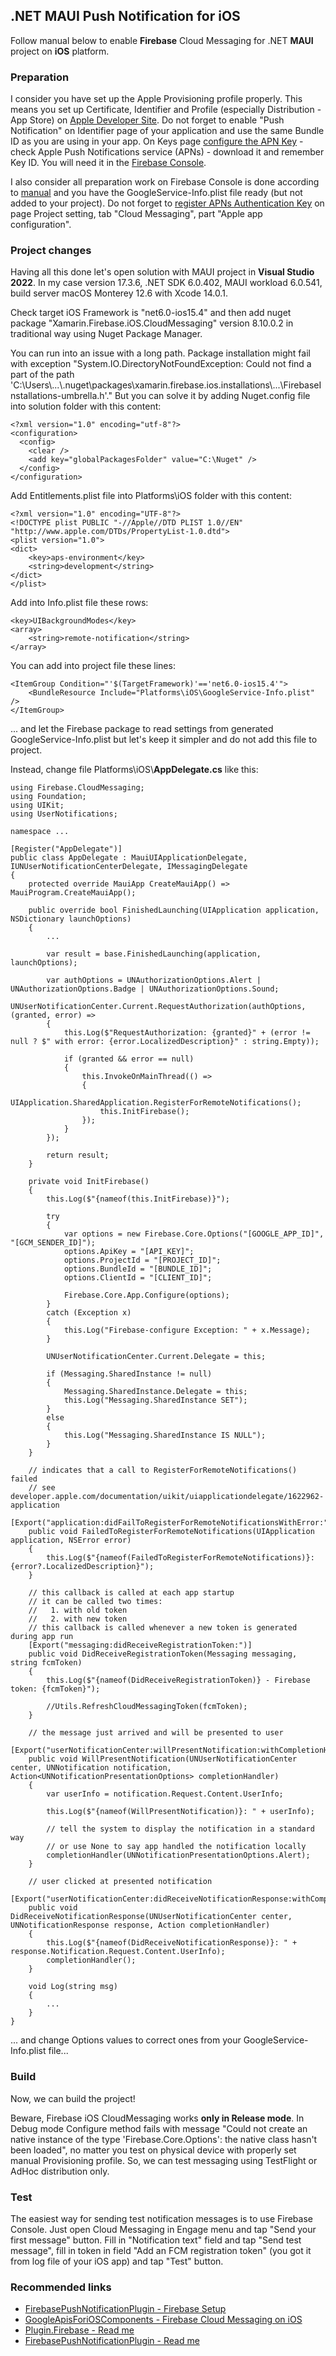 ## .NET MAUI Push Notification for iOS
Follow manual below to enable **Firebase** Cloud Messaging for .NET **MAUI** project on **iOS** platform.
### Preparation
I consider you have set up the Apple Provisioning profile properly. This means you set up Certificate, Identifier and Profile (especially Distribution - App Store) on [Apple Developer Site](developer.apple.com/account/resources). Do not forget to enable "Push Notification" on Identifier page of your application and use the same Bundle ID as you are using in your app. On Keys page [configure the APN Key](https://www.kodeco.com/20201639-firebase-cloud-messaging-for-ios-push-notifications#toc-anchor-003) - check Apple Push Notifications service (APNs) - download it and remember Key ID. You will need it in the [Firebase Console](https://console.firebase.google.com).

I also consider all preparation work on Firebase Console is done according to [manual](https://support.google.com/firebase/answer/7015592#ios) and you have the GoogleService-Info.plist file ready (but not added to your project). Do not forget to [register APNs Authentication Key](https://firebase.google.com/docs/cloud-messaging/ios/client#upload_your_apns_authentication_key) on page Project setting, tab "Cloud Messaging", part "Apple app configuration".
### Project changes
Having all this done let's open solution with MAUI project in **Visual Studio 2022**. In my case version 17.3.6, .NET SDK 6.0.402, MAUI workload 6.0.541, build server macOS Monterey 12.6 with Xcode 14.0.1.

Check target iOS Framework is "net6.0-ios15.4" and then add nuget package "Xamarin.Firebase.iOS.CloudMessaging" version 8.10.0.2 in traditional way using Nuget Package Manager.

You can run into an issue with a long path. Package installation might fail with exception 
"System.IO.DirectoryNotFoundException: Could not find a part of the path 'C:\Users\\...\\.nuget\packages\xamarin.firebase.ios.installations\\...\\FirebaseInstallations-umbrella.h'."
But you can solve it by adding Nuget.config file into solution folder with this content:
```
<?xml version="1.0" encoding="utf-8"?>
<configuration>
  <config>
    <clear />
    <add key="globalPackagesFolder" value="C:\Nuget" />
  </config>
</configuration>
```

Add Entitlements.plist file into Platforms\iOS folder with this content:
```
<?xml version="1.0" encoding="UTF-8"?>
<!DOCTYPE plist PUBLIC "-//Apple//DTD PLIST 1.0//EN" "http://www.apple.com/DTDs/PropertyList-1.0.dtd">
<plist version="1.0">
<dict>
	<key>aps-environment</key>
	<string>development</string>
</dict>
</plist>
```
Add into Info.plist file these rows:
```
<key>UIBackgroundModes</key>
<array>
	<string>remote-notification</string>
</array>
```
You can add into project file these lines:
```
<ItemGroup Condition="'$(TargetFramework)'=='net6.0-ios15.4'">
	<BundleResource Include="Platforms\iOS\GoogleService-Info.plist" />
</ItemGroup>
```
... and let the Firebase package to read settings from generated GoogleService-Info.plist but let's keep it simpler and do not add this file to project.

Instead, change file Platforms\iOS\\**AppDelegate.cs** like this:
```
using Firebase.CloudMessaging;
using Foundation;
using UIKit;
using UserNotifications;

namespace ...

[Register("AppDelegate")]
public class AppDelegate : MauiUIApplicationDelegate, IUNUserNotificationCenterDelegate, IMessagingDelegate
{
    protected override MauiApp CreateMauiApp() => MauiProgram.CreateMauiApp();

	public override bool FinishedLaunching(UIApplication application, NSDictionary launchOptions)
	{
		...

        var result = base.FinishedLaunching(application, launchOptions);

        var authOptions = UNAuthorizationOptions.Alert | UNAuthorizationOptions.Badge | UNAuthorizationOptions.Sound;
        UNUserNotificationCenter.Current.RequestAuthorization(authOptions, (granted, error) =>
        {
            this.Log($"RequestAuthorization: {granted}" + (error != null ? $" with error: {error.LocalizedDescription}" : string.Empty));

            if (granted && error == null)
            {
                this.InvokeOnMainThread(() =>
                {
                    UIApplication.SharedApplication.RegisterForRemoteNotifications();
                    this.InitFirebase();
                });
            }
        });

        return result;
    }

    private void InitFirebase()
    {
        this.Log($"{nameof(this.InitFirebase)}");

        try
        {
            var options = new Firebase.Core.Options("[GOOGLE_APP_ID]", "[GCM_SENDER_ID]");
            options.ApiKey = "[API_KEY]";
            options.ProjectId = "[PROJECT_ID]";
            options.BundleId = "[BUNDLE_ID]";
            options.ClientId = "[CLIENT_ID]";

            Firebase.Core.App.Configure(options);
        }
        catch (Exception x)
        {
            this.Log("Firebase-configure Exception: " + x.Message);
        }

        UNUserNotificationCenter.Current.Delegate = this;

        if (Messaging.SharedInstance != null)
        {
            Messaging.SharedInstance.Delegate = this;
            this.Log("Messaging.SharedInstance SET");
        }
        else
        {
            this.Log("Messaging.SharedInstance IS NULL");
        }
    }

    // indicates that a call to RegisterForRemoteNotifications() failed
    // see developer.apple.com/documentation/uikit/uiapplicationdelegate/1622962-application
    [Export("application:didFailToRegisterForRemoteNotificationsWithError:")]
    public void FailedToRegisterForRemoteNotifications(UIApplication application, NSError error)
    {
        this.Log($"{nameof(FailedToRegisterForRemoteNotifications)}: {error?.LocalizedDescription}");
    }

    // this callback is called at each app startup
    // it can be called two times:
    //   1. with old token
    //   2. with new token
    // this callback is called whenever a new token is generated during app run
    [Export("messaging:didReceiveRegistrationToken:")]
    public void DidReceiveRegistrationToken(Messaging messaging, string fcmToken)
    {
        this.Log($"{nameof(DidReceiveRegistrationToken)} - Firebase token: {fcmToken}");

        //Utils.RefreshCloudMessagingToken(fcmToken);
    }

    // the message just arrived and will be presented to user
    [Export("userNotificationCenter:willPresentNotification:withCompletionHandler:")]
    public void WillPresentNotification(UNUserNotificationCenter center, UNNotification notification, Action<UNNotificationPresentationOptions> completionHandler)
    {
        var userInfo = notification.Request.Content.UserInfo;

        this.Log($"{nameof(WillPresentNotification)}: " + userInfo);

        // tell the system to display the notification in a standard way
        // or use None to say app handled the notification locally
        completionHandler(UNNotificationPresentationOptions.Alert);
    }

    // user clicked at presented notification
    [Export("userNotificationCenter:didReceiveNotificationResponse:withCompletionHandler:")]
    public void DidReceiveNotificationResponse(UNUserNotificationCenter center, UNNotificationResponse response, Action completionHandler)
    {
        this.Log($"{nameof(DidReceiveNotificationResponse)}: " + response.Notification.Request.Content.UserInfo);
        completionHandler();
    }

    void Log(string msg)
    {
        ...
    }
}
```
... and change Options values to correct ones from your GoogleService-Info.plist file...
### Build
Now, we can build the project!

Beware, Firebase iOS CloudMessaging works **only in Release mode**. In Debug mode Configure method fails with message "Could not create an native instance of the type 'Firebase.Core.Options': the native class hasn't been loaded", no matter you test on physical device with properly set manual Provisioning profile. So, we can test messaging using TestFlight or AdHoc distribution only.
### Test
The easiest way for sending test notification messages is to use Firebase Console. Just open Cloud Messaging in Engage menu and tap "Send your first message" button. Fill in "Notification text" field and tap "Send test message", fill in token in field "Add an FCM registration token" (you got it from log file of your iOS app) and tap "Test" button.
### Recommended links
- [FirebasePushNotificationPlugin - Firebase Setup](https://github.com/CrossGeeks/FirebasePushNotificationPlugin/blob/master/docs/FirebaseSetup.md)
- [GoogleApisForiOSComponents - Firebase Cloud Messaging on iOS](https://github.com/xamarin/GoogleApisForiOSComponents/blob/main/docs/Firebase/CloudMessaging/GettingStarted.md)
- [Plugin.Firebase - Read me](https://github.com/TobiasBuchholz/Plugin.Firebase/blob/master/README.md)
- [FirebasePushNotificationPlugin - Read me](https://github.com/CrossGeeks/FirebasePushNotificationPlugin#readme)
